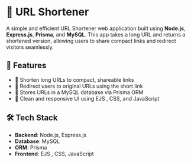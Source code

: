 # 🔗 URL Shortener

A simple and efficient URL Shortener web application built using **Node.js**, **Express.js**, **Prisma**, and **MySQL**. This app takes a long URL and returns a shortened version, allowing users to share compact links and redirect visitors seamlessly.


## 🚀 Features

- 🔑 Shorten long URLs to compact, shareable links
- 🔁 Redirect users to original URLs using the short link
- 💾 Stores URLs in a MySQL database via Prisma ORM
- 🧼 Clean and responsive UI using EJS , CSS, and JavaScript

## 🛠 Tech Stack

- **Backend**: Node.js, Express.js
- **Database**: MySQL
- **ORM**: Prisma
- **Frontend**: EJS , CSS, JavaScript
